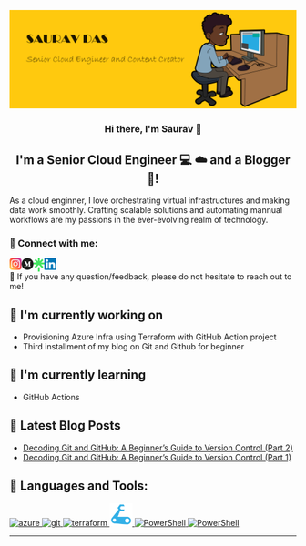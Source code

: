 <p align="center">
  <img src="https://raw.githubusercontent.com/saurav97sd/saurav97sd/main/PNGProfile.png" alt="banner that says Saurav Das - Senior Cloud Engineer and Content Creator">
</p>

<h3 align="center">
Hi there, I'm Saurav 👋
</h3>

<h2 align="center">
I'm a Senior Cloud Engineer 💻 ☁️ and a Blogger 📑!
</h2> 


As a cloud enginner, I love orchestrating virtual infrastructures and making data work smoothly. Crafting scalable solutions and automating mannual workflows are my passions in the ever-evolving realm of technology.


### 🤝 Connect with me:
<a href="https://www.linkedin.com/in/saurav-das-devops-eng/"><img src="https://raw.githubusercontent.com/saurav97sd/saurav97sd/main/Images/linkedin.svg" alt="Saurav Das | LinkedIn" width="21px"/></a>
<a href="https://www.instagram.com/oh_saurav/"><img align="left" src="https://raw.githubusercontent.com/saurav97sd/saurav97sd/main/Images/instagram.svg" alt="Saurav Das | Instagram" width="21px"/></a>
<a href="https://medium.com/@sauravdas969.sd"><img align="left" src="https://raw.githubusercontent.com/saurav97sd/saurav97sd/main/Images/medium-2177.svg" alt="Saurav Das | Medium" width="21px"/></a>
<a href="https://linktr.ee/saurav97sd"><img align="left" src="https://raw.githubusercontent.com/saurav97sd/saurav97sd/main/Images/linktree-logo-icon.svg" alt="Saurav Das | Linktr" width="19px"/></a>
</br>
💬 If you have any question/feedback, please do not hesitate to reach out to me!

## 🔭 I'm currently working on

- Provisioning Azure Infra using Terraform with GitHub Action project
- Third installment of my blog on Git and Github for beginner

## 🌱 I'm currently learning

- GitHub Actions

## 📝 Latest Blog Posts

- [Decoding Git and GitHub: A Beginner’s Guide to Version Control (Part 2)](https://medium.com/@sauravdas969.sd/decoding-git-and-github-a-beginners-guide-to-version-control-part-2-d4d29d6020e6)
- [Decoding Git and GitHub: A Beginner’s Guide to Version Control (Part 1)](https://medium.com/@sauravdas969.sd/decoding-git-and-github-a-beginners-guide-to-version-control-part-1-7508fb1188d5)

## 🧰 Languages and Tools:
<!--Toolbox icons -->

<a href="https://azure.microsoft.com/en-in/" target="_blank"> <img src="https://www.vectorlogo.zone/logos/microsoft_azure/microsoft_azure-icon.svg" alt="azure" width="40" height="40"/> </a>
<a href="https://git-scm.com/" target="_blank"> <img src="https://www.vectorlogo.zone/logos/git-scm/git-scm-icon.svg" alt="git" width="40" height="40"/> </a> 
<a href="https://www.terraform.io/" target="_blank"> <img src="https://www.vectorlogo.zone/logos/terraformio/terraformio-icon.svg" alt="terraform" width="40" height="40"/> </a>
<a href="https://learn.microsoft.com/azure/azure-resource-manager/bicep/overview?tabs=bicep" target="_blank"> <img src="https://github.com/vscode-icons/vscode-icons/blob/master/icons/file_type_bicep.svg" alt="Azure Bicep" width="40" height="40"/> </a>
<a href="https://azure.microsoft.com/en-in/products/devops" target="_blank"> <img src="https://github.com/David-Summers/Azure-Design/blob/master/SVG_Azure_All/Azure%20Dev%20Ops.svg" alt="PowerShell" width="40" height="40"/> </a>
<a href="https://www.microsoft.com/en-us/power-platform/products/power-automate" target="_blank"> <img src="https://github.com/microsoft/PowerBI-Icons/blob/main/SVG/Power-Automate-Colored.svg" alt="PowerShell" width="40" height="40"/> </a>

---
<!--
**saurav97sd/saurav97sd** is a ✨ _special_ ✨ repository because its `README.md` (this file) appears on your GitHub profile.

Here are some ideas to get you started:

- 🔭 I’m currently working on ...
- 🌱 I’m currently learning ...
- 👯 I’m looking to collaborate on ...
- 🤔 I’m looking for help with ...
- 💬 Ask me about ...
- 📫 How to reach me: ...
- 😄 Pronouns: ...
- ⚡ Fun fact: ...
-->
